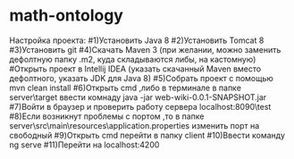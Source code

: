 # math-ontology
Настройка проекта:
#1)Установить Java 8
#2)Установить Tomcat 8
#3)Установить git
#4)Скачать Maven 3 (при желании, можно заменить дефолтную папку .m2, куда складываются либы, на кастомную)
#Открыть проект в Intellij IDEA (указать скачанный Maven вместо дефолтного, указать JDK для Java 8)
#5)Собрать проект с помощью mvn clean install
#6)Открыть cmd ,либо в терминале в папке server\target ввести комнаду java -jar web-wiki-0.0.1-SNAPSHOT.jar
#7)Войти в браузер и проверить работу сервера localhost:8090\test
#8)Если возникнут проблемы с портом ,то в папке server\src\main\resources\application.properties изменить порт на свободный 
#9)Открыть cmd перейти в папку client
#10)Ввести команду ng serve 
#11)Перейти на localhost:4200
